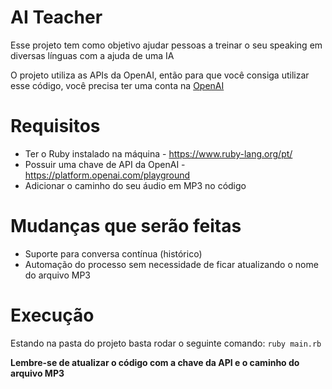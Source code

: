 # AI Teacher

Esse projeto tem como objetivo ajudar pessoas a treinar o seu speaking em diversas línguas com a ajuda de uma IA

O projeto utiliza as APIs da OpenAI, então para que você consiga utilizar esse código, você precisa ter uma conta na [OpenAI](https://openai.com/pricing)

# Requisitos

- Ter o Ruby instalado na máquina - https://www.ruby-lang.org/pt/
- Possuir uma chave de API da OpenAI - https://platform.openai.com/playground
- Adicionar o caminho do seu áudio em MP3 no código

# Mudanças que serão feitas

- Suporte para conversa contínua (histórico)
- Automação do processo sem necessidade de ficar atualizando o nome do arquivo MP3

# Execução

Estando na pasta do projeto basta rodar o seguinte comando: `ruby main.rb`

**Lembre-se de atualizar o código com a chave da API e o caminho do arquivo MP3**
